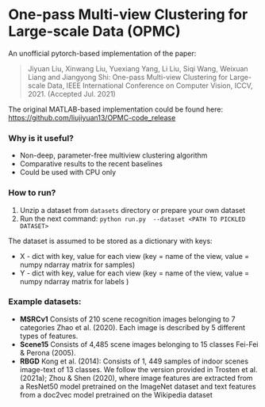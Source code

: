 
# One-pass Multi-view Clustering for Large-scale Data (OPMC)

An unofficial pytorch-based implementation of the paper: 

> Jiyuan Liu, Xinwang Liu, Yuexiang Yang, Li Liu, Siqi Wang, Weixuan Liang and Jiangyong Shi: One-pass Multi-view Clustering for Large-scale Data, IEEE International Conference on Computer Vision, ICCV, 2021. (Accepted Jul. 2021)



The original MATLAB-based implementation could be found here: https://github.com/liujiyuan13/OPMC-code_release


### Why is it useful?
- Non-deep, parameter-free multiview clustering algorithm
- Comparative results to the recent baselines
- Could be used with CPU only

### How to run?
1. Unzip a dataset from `datasets` directory or prepare your own dataset
2. Run the next command:
````python run.py  --dataset <PATH TO PICKLED DATASET>````

The dataset is assumed to be stored as a dictionary with keys:
- X - dict with key, value for each view (key = name of the view, value = numpy ndarray matrix for samples)
- Y - dict with key, value for each view (key = name of the view, value = numpy ndarray matrix for labels )

### Example datasets:
- **MSRCv1** Consists of 210 scene recognition images belonging to 7 categories Zhao et al. (2020). Each image is described by 5 different types of features.
- **Scene15** Consists of 4,485 scene images belonging to 15 classes Fei-Fei & Perona (2005).
- **RBGD** Kong et al. (2014): Consists of 1, 449 samples of indoor scenes image-text of 13 classes. We follow the version provided in Trosten et al. (2021a); Zhou & Shen (2020), where image features are extracted from a ResNet50 model pretrained on the ImageNet dataset and text features from a doc2vec model pretrained on the Wikipedia dataset

